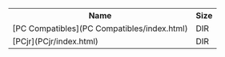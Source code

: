 <table>
<tr><th>Name</th><th>Size</th></tr>
<tr><td>
[PC Compatibles](PC Compatibles/index.html)
</td><td>DIR</td></tr>
<tr><td>
[PCjr](PCjr/index.html)
</td><td>DIR</td></tr>
</table>
